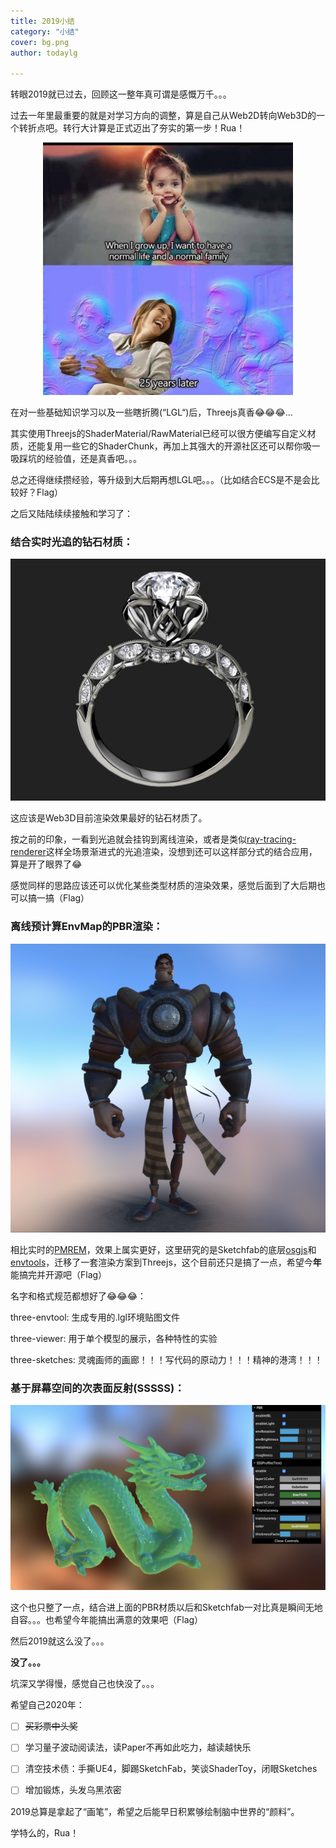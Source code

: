 ```yaml
---
title: 2019小结
category: "小结"
cover: bg.png
author: todaylg

---
```


转眼2019就已过去，回顾这一整年真可谓是感慨万千。。。

过去一年里最重要的就是对学习方向的调整，算是自己从Web2D转向Web3D的一个转折点吧。转行大计算是正式迈出了夯实的第一步！Rua！

<div style="text-align: center">  
<img style="width:400px;" src="https://raw.githubusercontent.com/todaylg/LG-Blog-Gatsby/master/content/posts/2020-1-1--2019-summary/normal.jpg">  
</div>

在对一些基础知识学习以及一些瞎折腾(“LGL“)后，Threejs真香😂😂😂...

其实使用Threejs的ShaderMaterial/RawMaterial已经可以很方便编写自定义材质，还能复用一些它的ShaderChunk，再加上其强大的开源社区还可以帮你吸一吸踩坑的经验值，还是真香吧。。。

总之还得继续攒经验，等升级到大后期再想LGL吧。。。（比如结合ECS是不是会比较好？Flag）

之后又陆陆续续接触和学习了：

### 结合实时光追的钻石材质：

<div style="text-align: center">  
<img style="width:600px;" src="https://raw.githubusercontent.com/todaylg/LG-Blog-Gatsby/master/content/posts/2020-1-1--2019-summary/ring.png">  
</div>

这应该是Web3D目前渲染效果最好的钻石材质了。

按之前的印象，一看到光追就会挂钩到离线渲染，或者是类似[ray-tracing-renderer](https://github.com/hoverinc/ray-tracing-renderer/)这样全场景渐进式的光追渲染，没想到还可以这样部分式的结合应用，算是开了眼界了😂

感觉同样的思路应该还可以优化某些类型材质的渲染效果，感觉后面到了大后期也可以搞一搞（Flag）

### 离线预计算EnvMap的PBR渲染：

<div style="text-align: center">  
<img style="width:600px;" src="https://raw.githubusercontent.com/todaylg/LG-Blog-Gatsby/master/content/posts/2020-1-1--2019-summary/pbr.png">  
</div>

相比实时的[PMREM](https://github.com/mrdoob/three.js/pull/18004)，效果上属实更好，这里研究的是Sketchfab的底层[osgjs](https://github.com/cedricpinson/osgjs)和[envtools](https://github.com/cedricpinson/envtools)，迁移了一套渲染方案到Threejs，这个目前还只是搞了一点，希望今**年**能搞完并开源吧（Flag）

名字和格式规范都想好了😂😂😂：

three-envtool: 生成专用的.lgl环境贴图文件

three-viewer: 用于单个模型的展示，各种特性的实验

three-sketches: 灵魂画师的画廊！！！写代码的原动力！！！精神的港湾！！！

### 基于屏幕空间的次表面反射(SSSSS)：

<div style="text-align: center">  
<img style="width:600px;" src="https://raw.githubusercontent.com/todaylg/LG-Blog-Gatsby/master/content/posts/2020-1-1--2019-summary/dragon.png">  
</div>

这个也只整了一点，结合进上面的PBR材质以后和Sketchfab一对比真是瞬间无地自容。。。也希望今年能搞出满意的效果吧（Flag）

然后2019就这么没了。。。

**没了。。。**

坑深又学得慢，感觉自己也快没了。。。


希望自己2020年：

- [ ] ~~买彩票中头奖~~

- [ ] 学习量子波动阅读法，读Paper不再如此吃力，越读越快乐

- [ ] 清空技术债：手撕UE4，脚踢SketchFab，笑谈ShaderToy，闭眼Sketches

- [ ] 增加锻炼，头发乌黑浓密

2019总算是拿起了“画笔”，希望之后能早日积累够绘制脑中世界的“颜料”。

学特么的，Rua！














